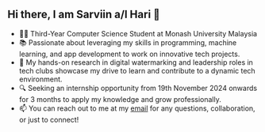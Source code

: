 ## Hi there, I am Sarviin a/l Hari 👋

<!--
**sarviin-hari/sarviin-hari** is a ✨ _special_ ✨ repository because its `README.md` (this file) appears on your GitHub profile.
Here are some ideas to get you started:

- 🔭 I’m currently working on ...
- 🌱 I’m currently learning ...
- 👯 I’m looking to collaborate on ...
- 🤔 I’m looking for help with ...
- 💬 Ask me about ...
- 📫 How to reach me: ...
- 😄 Pronouns: ...
- ⚡ Fun fact: ...
-->

- 👨‍💻 Third-Year Computer Science Student at Monash University Malaysia
- 📚 Passionate about leveraging my skills in programming, machine learning, and app development to work on innovative tech projects.
- 🌟 My hands-on research in digital watermarking and leadership roles in tech clubs showcase my drive to learn and contribute to a dynamic tech environment.
- 🔍 Seeking an internship opportunity from 19th November 2024 onwards for 3 months to apply my knowledge and grow professionally.
- 📫 You can reach out to me at my [email](mailto:shar0101@student.monash.edu?subject=Hello%20From%20GitHub!) for any questions, collaboration, or just to connect!
